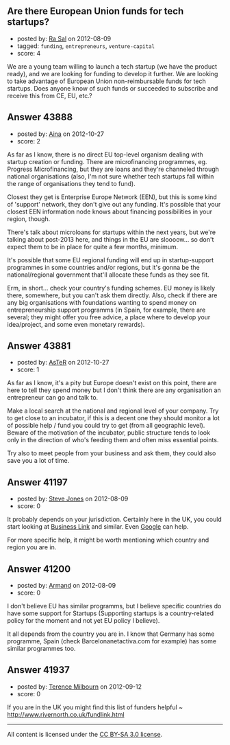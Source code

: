 ## Are there European Union funds for tech startups?

- posted by: [Ra Sal](https://stackexchange.com/users/-1/19164-ra-sal) on 2012-08-09
- tagged: `funding`, `entrepreneurs`, `venture-capital`
- score: 4

We are a young team willing to launch a tech startup (we have the product ready), and we are looking for funding to develop it further. We are looking to take advantage of European Union non-reimbursable funds for tech startups. 
Does anyone know of such funds or succeeded to subscribe and receive this from CE, EU, etc.?




## Answer 43888

- posted by: [Aina](https://stackexchange.com/users/-1/21356-aina) on 2012-10-27
- score: 2

As far as I know, there is no direct EU top-level organism dealing with startup creation or funding. There are microfinancing programmes, eg. Progress Microfinancing, but they are loans and they're channeled through national organisations (also, I'm not sure whether tech startups fall within the range of organisations they tend to fund).

Closest they get is Enterprise Europe Network (EEN), but this is some kind of 'support' network, they don't give out any funding. It's possible that your closest EEN information node knows about financing possibilities in your region, though.

There's talk about microloans for startups within the next years, but we're talking about post-2013 here, and things in the EU are sloooow... so don't expect them to be in place for quite a few months, minimum.

It's possible that some EU regional funding will end up in startup-support programmes in some countries and/or regions, but it's gonna be the national/regional government that'll allocate these funds as they see fit.

Erm, in short... check your country's funding schemes. EU money is likely there, somewhere, but you can't ask them directly.
Also, check if there are any big organisations with foundations wanting to spend money on entrepreneurship support programms (in Spain, for example, there are several; they might offer you free advice, a place where to develop your idea/project, and some even monetary rewards).


## Answer 43881

- posted by: [AsTeR](https://stackexchange.com/users/-1/19824-aster) on 2012-10-27
- score: 1

As far as I know, it's a pity but Europe doesn't exist on this point, there are here to tell they spend money but I don't think there are any organisation an entrepreneur can go and talk to.

Make a local search at the national and regional level of your company. Try to get close to an incubator, if this is a decent one they should monitor a lot of possible help / fund you could try to get (from all geographic level). Beware of the motivation of the incubator, public structure tends to look only in the direction of who's feeding them and often miss essential points.

Try also to meet people from your business and ask them, they could also save you a lot of time.


## Answer 41197

- posted by: [Steve Jones](https://stackexchange.com/users/-1/12985-steve-jones) on 2012-08-09
- score: 0

<p>It probably depends on your jurisdiction. Certainly here in the UK, you could start looking at <a href="http://www.businesslink.gov.uk" rel="nofollow">Business Link</a> and similar. Even <a href="http://www.google.com/search?q=eu%20grants%20for%20technology%20startups" rel="nofollow">Google</a> can help.</p>

<p>For more specific help, it might be worth mentioning which country and region you are in.</p>



## Answer 41200

- posted by: [Armand](https://stackexchange.com/users/-1/19132-armand) on 2012-08-09
- score: 0

I don't believe EU has similar programms, but I believe specific countries do have some support for Startups (Supporting startups is a country-related policy for the moment and not yet EU policy I believe).
 
It all depends from the country you are in. I know that Germany has some programme, Spain  (check Barcelonanetactiva.com for example) has some similar programmes too.


## Answer 41937

- posted by: [Terence Milbourn](https://stackexchange.com/users/-1/19634-terence-milbourn) on 2012-09-12
- score: 0

If you are in the UK you might find this list of funders helpful ~ http://www.rivernorth.co.uk/fundlink.html



---

All content is licensed under the [CC BY-SA 3.0 license](https://creativecommons.org/licenses/by-sa/3.0/).

